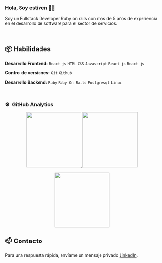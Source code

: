 ### Hola, Soy estiven 👋🏽  

Soy un Fullstack Developer Ruby on rails con mas de 5 años de experiencia en el desarrollo de software para el sector de servicios.

<br>
 
## 📦 Habilidades

**Desarrollo Frontend:** `React js` `HTML` `CSS` `Javascript` `React js` `React js`
 
**Control de versiones:** `Git` `Github`

**Desarrollo Backend:** `Ruby` `Ruby On Rails` `Postgresql` `Linux` 

<br>

### ⚙️ &nbsp;GitHub Analytics

<p align="center">
  <a href="https://github.com/estivensm">
    <img height="180em" src="https://github-readme-stats-eight-theta.vercel.app/api?username=estivensm&show_icons=true&theme=algolia&include_all_commits=true&count_private=true"/>
  </a>
  <a href="https://github.com/Adityakanoi2001">
    <img height="180em" src="https://github-readme-stats-eight-theta.vercel.app/api/top-langs/?username=estivensm&layout=compact&langs_count=8&theme=algolia"/>
  </a>
</p>

<p align="center">
  <img height="180em" src="https://github-readme-streak-stats.herokuapp.com/?user=estivensm&theme=dark&hide_border=true"/>
</p>




## 📫 Contacto

Para una respuesta rápida, envíame un mensaje privado [LinkedIn](https://www.linkedin.com/in/estiven-salazar-897ab41a9/). 
